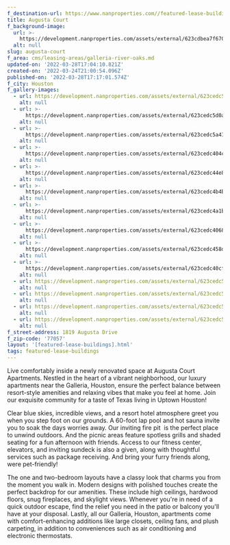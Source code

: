 ```yaml
---
f_destination-url: https://www.nanproperties.com//featured-lease-buildings/augusta-court
title: Augusta Court
f_background-image:
  url: >-
    https://development.nanproperties.com/assets/external/623cdbea7f6705ff67b2b572_screen20shot202022-03-2420at204.00.24%20PM.png
  alt: null
slug: augusta-court
f_area: cms/leasing-areas/galleria-river-oaks.md
updated-on: '2022-03-28T17:04:10.821Z'
created-on: '2022-03-24T21:00:54.096Z'
published-on: '2022-03-28T17:17:01.574Z'
f_city: Houston
f_gallery-images:
  - url: https://development.nanproperties.com/assets/external/623cedc5703a171088df49fa_img_2861201.jpeg
    alt: null
  - url: >-
      https://development.nanproperties.com/assets/external/623cedc5d0ab4f65aee4b5e1_photo20oct20142c20122033204720pm201.jpeg
    alt: null
  - url: >-
      https://development.nanproperties.com/assets/external/623cedc5a41351ed8659cd1d_photo20oct20142c20122034204620pm202.jpeg
    alt: null
  - url: >-
      https://development.nanproperties.com/assets/external/623cedc404c65bfd02f5eec1_photo20oct20142c20122039200420pm1.jpeg
    alt: null
  - url: >-
      https://development.nanproperties.com/assets/external/623cedc44e881dfff6038ae7_photo20oct20142c20122039204020pm203.jpeg
    alt: null
  - url: >-
      https://development.nanproperties.com/assets/external/623cedc4b4be543486501e43_photo20oct20142c20122042201820pm203.jpeg
    alt: null
  - url: >-
      https://development.nanproperties.com/assets/external/623cedc4a1b2740c6debf66c_181920augusta20drive20houston20tx20usa20-20017.jpeg
    alt: null
  - url: >-
      https://development.nanproperties.com/assets/external/623cedc40683b5a61d8561aa_181920augusta20drive20houston20tx20usa20-20006.jpeg
    alt: null
  - url: >-
      https://development.nanproperties.com/assets/external/623cedc458dd97693841930c_181920augusta20drive20houston20tx20usa20-20007.jpeg
    alt: null
  - url: >-
      https://development.nanproperties.com/assets/external/623cedc40cf27665652d4fbd_181920augusta20drive20houston20tx20usa20-20013.jpeg
    alt: null
  - url: https://development.nanproperties.com/assets/external/623cedc5b4be546bef501e5b_ex1.jpeg
    alt: null
  - url: https://development.nanproperties.com/assets/external/623cedc55eb003e196006157_ex5.jpeg
    alt: null
  - url: https://development.nanproperties.com/assets/external/623cedc51da45211502012fd_ex3.jpeg
    alt: null
  - url: https://development.nanproperties.com/assets/external/623cedc50cf2761dbc2d4fc4_ex7.jpeg
    alt: null
f_street-address: 1819 Augusta Drive
f_zip-code: '77057'
layout: '[featured-lease-buildings].html'
tags: featured-lease-buildings
---
```


Live comfortably inside a newly renovated space at Augusta Court Apartments. Nestled in the heart of a vibrant neighborhood, our luxury apartments near the Galleria, Houston, ensure the perfect balance between resort-style amenities and relaxing vibes that make you feel at home. Join our exquisite community for a taste of Texas living in Uptown Houston!

Clear blue skies, incredible views, and a resort hotel atmosphere greet you when you step foot on our grounds. A 60-foot lap pool and hot sauna invite you to soak the days worries away. Our inviting fire pit  is the perfect place to unwind outdoors. And the picnic areas feature spotless grills and shaded seating for a fun afternoon with friends. Access to our fitness center, elevators, and inviting sundeck is also a given, along with thoughtful services such as package receiving. And bring your furry friends along, were pet-friendly!

The one and two-bedroom layouts have a classy look that charms you from the moment you walk in. Modern designs with polished touches create the perfect backdrop for our amenities. These include high ceilings, hardwood floors, snug fireplaces, and skylight views. Whenever you're in need of a quick outdoor escape, find the relief you need in the patio or balcony you'll have at your disposal. Lastly, all our Galleria, Houston, apartments come with comfort-enhancing additions like large closets, ceiling fans, and plush carpeting, in addition to conveniences such as air conditioning and electronic thermostats.
